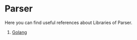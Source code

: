 # Parser

Here you can find useful references about Libraries of Parser.

1. [Golang](https://github.com/hqxsn/Awesome-Bookmarks-From-Globe/tree/master/Libraries/Parser/Golang/Readme.md)  

     

